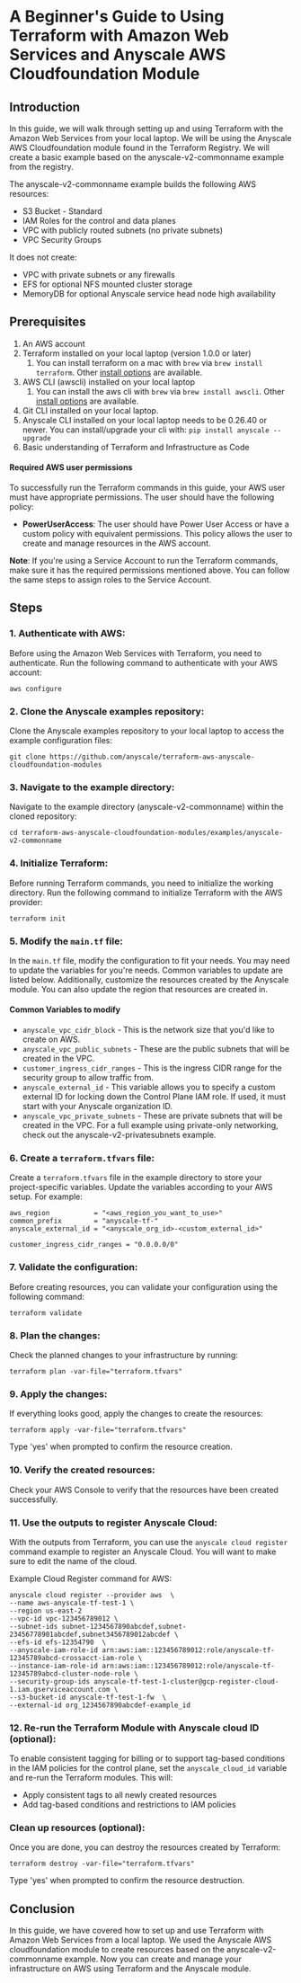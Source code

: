 # A Beginner's Guide to Using Terraform with Amazon Web Services and Anyscale AWS Cloudfoundation Module

## Introduction
In this guide, we will walk through setting up and using Terraform with the Amazon Web Services from your local laptop. We will be using the Anyscale AWS Cloudfoundation module found in the Terraform Registry. We will create a basic example based on the anyscale-v2-commonname example from the registry.

The anyscale-v2-commonname example builds the following AWS resources:
- S3 Bucket - Standard
- IAM Roles for the control and data planes
- VPC with publicly routed subnets (no private subnets)
- VPC Security Groups

It does not create:
- VPC with private subnets or any firewalls
- EFS for optional NFS mounted cluster storage
- MemoryDB for optional Anyscale service head node high availability

## Prerequisites
1. An AWS account
2. Terraform installed on your local laptop (version 1.0.0 or later)
   1. You can install terraform on a mac with `brew` via `brew install terraform`. Other [install options](https://developer.hashicorp.com/terraform/tutorials/gcp-get-started/install-cli) are available.
3. AWS CLI (awscli) installed on your local laptop
   1. You can install the aws cli with `brew` via `brew install awscli`. Other [install options](https://docs.aws.amazon.com/cli/latest/userguide/getting-started-install.html) are available.
4. Git CLI installed on your local laptop.
5. Anyscale CLI installed on your local laptop needs to be 0.26.40 or newer. You can install/upgrade your cli with: `pip install anyscale --upgrade`
6. Basic understanding of Terraform and Infrastructure as Code

#### Required AWS user permissions
To successfully run the Terraform commands in this guide, your AWS user must have appropriate permissions. The user should have the following policy:
- **PowerUserAccess**: The user should have Power User Access or have a custom policy with equivalent permissions. This policy allows the user to create and manage resources in the AWS account.

**Note**: If you're using a Service Account to run the Terraform commands, make sure it has the required permissions mentioned above. You can follow the same steps to assign roles to the Service Account.

## Steps

### 1. Authenticate with AWS:
Before using the Amazon Web Services with Terraform, you need to authenticate. Run the following command to authenticate with your AWS account:
```
aws configure
```

### 2. Clone the Anyscale examples repository:
Clone the Anyscale examples repository to your local laptop to access the example configuration files:
```
git clone https://github.com/anyscale/terraform-aws-anyscale-cloudfoundation-modules
```

### 3. Navigate to the example directory:
Navigate to the example directory (anyscale-v2-commonname) within the cloned repository:
```
cd terraform-aws-anyscale-cloudfoundation-modules/examples/anyscale-v2-commonname
```

### 4. Initialize Terraform:
Before running Terraform commands, you need to initialize the working directory. Run the following command to initialize Terraform with the AWS provider:
```
terraform init
```

### 5. Modify the `main.tf` file:
In the `main.tf` file, modify the configuration to fit your needs. You may need to update the variables for you're needs.
Common variables to update are listed below. Additionally, customize the resources created by the Anyscale module.
You can also update the region that resources are created in.

#### Common Variables to modify
- `anyscale_vpc_cidr_block` - This is the network size that you'd like to create on AWS.
- `anyscale_vpc_public_subnets` - These are the public subnets that will be created in the VPC.
- `customer_ingress_cidr_ranges` - This is the ingress CIDR range for the security group to allow traffic from.
- `anyscale_external_id` - This variable allows you to specify a custom external ID for locking down the Control Plane IAM role. If used, it must start with your Anyscale organization ID.
- `anyscale_vpc_private_subnets` - These are private subnets that will be created in the VPC. For a full example using private-only networking, check out the anyscale-v2-privatesubnets example.

### 6. Create a `terraform.tfvars` file:
Create a `terraform.tfvars` file in the example directory to store your project-specific variables. Update the variables according to your AWS setup. For example:
```
aws_region           = "<aws_region_you_want_to_use>"
common_prefix        = "anyscale-tf-"
anyscale_external_id = "<anyscale_org_id>-<custom_external_id>"

customer_ingress_cidr_ranges = "0.0.0.0/0"
```

### 7. Validate the configuration:
Before creating resources, you can validate your configuration using the following command:
```
terraform validate
```

### 8. Plan the changes:
Check the planned changes to your infrastructure by running:
```
terraform plan -var-file="terraform.tfvars"
```

### 9. Apply the changes:
If everything looks good, apply the changes to create the resources:
```
terraform apply -var-file="terraform.tfvars"
```
Type 'yes' when prompted to confirm the resource creation.

### 10. Verify the created resources:
Check your AWS Console to verify that the resources have been created successfully.

### 11. Use the outputs to register Anyscale Cloud:
With the outputs from Terraform, you can use the `anyscale cloud register`
command example to register an Anyscale Cloud. You will want to make
sure to edit the name of the cloud.

Example Cloud Register command for AWS:
```
anyscale cloud register --provider aws  \
--name aws-anyscale-tf-test-1 \
--region us-east-2
--vpc-id vpc-123456789012 \
--subnet-ids subnet-1234567890abcdef,subnet-23456778901abcdef,subnet3456789012abcdef \
--efs-id efs-12354790  \
--anyscale-iam-role-id arn:aws:iam::123456789012:role/anyscale-tf-12345789abcd-crossacct-iam-role \
--instance-iam-role-id arn:aws:iam::123456789012:role/anyscale-tf-12345789abcd-cluster-node-role \
--security-group-ids anyscale-tf-test-1-cluster@gcp-register-cloud-1.iam.gserviceaccount.com \
--s3-bucket-id anyscale-tf-test-1-fw  \
--external-id org_1234567890abcdef-example_id
```
### 12. Re-run the Terraform Module with Anyscale cloud ID (optional):
To enable consistent tagging for billing or to support tag-based conditions in the
IAM policies for the control plane, set the `anyscale_cloud_id` variable and re-run the Terraform modules.
This will:
- Apply consistent tags to all newly created resources
- Add tag-based conditions and restrictions to IAM policies

### Clean up resources (optional):
Once you are done, you can destroy the resources created by Terraform:
```
terraform destroy -var-file="terraform.tfvars"
```
Type 'yes' when prompted to confirm the resource destruction.

## Conclusion
In this guide, we have covered how to set up and use Terraform with Amazon Web Services from a local laptop. We used the Anyscale AWS cloudfoundation module to create resources based on the anyscale-v2-commonname example. Now you can create and manage your infrastructure on AWS using Terraform and the Anyscale module.
